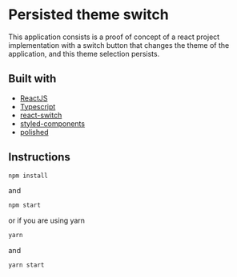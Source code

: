 # Persisted theme switch

This application consists is a proof of concept of a react project implementation with a switch button that changes the theme of the application, and this theme selection persists.

## Built with
* [ReactJS](https://github.com/facebook/react)
* [Typescript](https://github.com/microsoft/TypeScript)
* [react-switch](https://github.com/markusenglund/react-switch)
* [styled-components](https://github.com/styled-components/styled-components)
* [polished](https://github.com/styled-components/polished)

## Instructions

```sh
npm install
```
and

```sh
npm start
```

or if you are using yarn

```sh
yarn
```
and

```sh
yarn start
```
